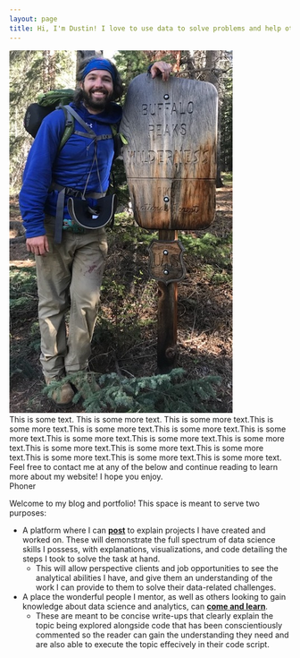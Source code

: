 ```yaml
---
layout: page
title: Hi, I'm Dustin! I love to use data to solve problems and help others better understand the world around them.
---
```


<div style="display:inline-block;vertical-align:top;">
    <img src="/assets/img/dustin_wicker.jpg" alt="img"/>
</div>
<div style="display:inline-block;">
    <div>This is some text. This is some more text. This is some more text.This is some more text.This is some more text.This is some more text.This is some more text.This is some more text.This is some more text.This is some more text.This is some more text.This is some more text.This is some more text.This is some more text.This is some more text.This is some more text.</div>
    <div>Feel free to contact me at any of the below and continue reading to learn more about my website! I hope you enjoy.</div>
    <div>Phoner</div>
</div>

Welcome to my blog and portfolio! This space is meant to serve two purposes:  
* A platform where I can **[post](https://dustinwicker.github.io/menu/posts.html)** to explain projects I have created and worked on. These will demonstrate the full spectrum of data science skills I possess, with explanations, visualizations, and code detailing the steps I took to solve the task at hand.
   * This will allow perspective clients and job opportunities to see the analytical abilities I have, and give them an understanding of the work I can provide to them to solve their data-related challenges.
* A place the wonderful people I mentor, as well as others looking to gain knowledge about data science and analytics, can **[come and learn](https://dustinwicker.github.io/menu/teaching_resources.html)**.
   * These are meant to be concise write-ups that clearly explain the topic being explored alongside code that has been conscientiously commented so the reader can gain the understanding they need and are also able to execute the topic effecively in their code script.
